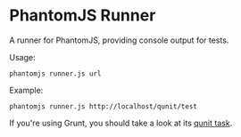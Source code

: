 PhantomJS Runner
================

A runner for PhantomJS, providing console output for tests.

Usage:

	phantomjs runner.js url

Example:

	phantomjs runner.js http://localhost/qunit/test

If you're using Grunt, you should take a look at its [qunit task](https://github.com/cowboy/grunt/blob/master/docs/task_qunit.md).
